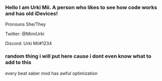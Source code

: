 ### Hello I am Urki Mii. A person who likes to see how code works and has old iDevices!

Pronouns She/They

Twitter: @MimiUrki

Discord: Urki Mii#1234



### random thing i will put here cause i dont even know what to add to this

every beat saber mod has awful optimization

<!--
**UrkiMimi/UrkiMimi** is a ✨ _special_ ✨ repository because its `README.md` (this file) appears on your GitHub profile.
-->
